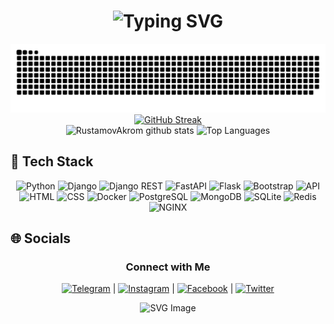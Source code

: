 <h1 align="center">
  <img src="https://readme-typing-svg.herokuapp.com?font=Orbitron&size=40&color=00FFD1&background=000000&center=true&vCenter=true&width=800&height=70&lines=Welcome+to+my+GitHub+Profile!;I'm+a+Python+Developer" alt="Typing SVG">
</h1>


<div align="center">
  <picture>
    <source media="(prefers-color-scheme: dark)" srcset="https://raw.githubusercontent.com/platane/snk/output/github-contribution-grid-snake-dark.svg" />
    <source media="(prefers-color-scheme: light)" srcset="https://raw.githubusercontent.com/platane/snk/output/github-contribution-grid-snake.svg" />
    <img alt="github contribution grid snake animation" src="https://raw.githubusercontent.com/platane/snk/output/github-contribution-grid-snake.svg" />
  </picture>
</div>

<div align="center">
  <a href="https://git.io/streak-stats">
    <img src="https://github-readme-streak-stats.herokuapp.com?user=RustamovAkrom&theme=blue-green&hide_border=true" alt="GitHub Streak" width="70%" height="70%"/>
  </a>
</div>

<div align="center">
  <img width="48%" height="auto" src="https://github-readme-stats.vercel.app/api?username=RustamovAkrom&show_icons=true&count_private=true&hide_border=true&title_color=00bfbf&icon_color=00bfbf&text_color=c9d1d9&bg_color=0d1117" alt="RustamovAkrom github stats" />
  <img width="48%" height="auto" src="https://github-readme-stats.vercel.app/api/top-langs/?username=RustamovAkrom&layout=compact&hide_border=true&title_color=00bfbf&text_color=00bfbf&bg_color=0d1117" alt="Top Languages" />
</div>

## 🔧 Tech Stack

<div align="center">
  <img src="https://img.shields.io/badge/-Python-0D1117?style=for-the-badge&logo=python&logoColor=00FFD1&labelColor=000000" alt="Python"/>
  <img src="https://img.shields.io/badge/-Django-0D1117?style=for-the-badge&logo=django&logoColor=00FFD1&labelColor=000000" alt="Django"/>
  <img src="https://img.shields.io/badge/-Django%20REST-0D1117?style=for-the-badge&logo=django&logoColor=00FFD1&labelColor=000000" alt="Django REST"/>
  <img src="https://img.shields.io/badge/-FastAPI-0D1117?style=for-the-badge&logo=fastapi&logoColor=00FFD1&labelColor=000000" alt="FastAPI"/>
  <img src="https://img.shields.io/badge/-Flask-0D1117?style=for-the-badge&logo=flask&logoColor=00FFD1&labelColor=000000" alt="Flask"/>
  <img src="https://img.shields.io/badge/-Bootstrap-0D1117?style=for-the-badge&logo=bootstrap&logoColor=00FFD1&labelColor=000000" alt="Bootstrap"/>
  <img src="https://img.shields.io/badge/-API-0D1117?style=for-the-badge&logo=api&logoColor=00FFD1&labelColor=000000" alt="API"/>
  <img src="https://img.shields.io/badge/-HTML-0D1117?style=for-the-badge&logo=html5&logoColor=00FFD1&labelColor=000000" alt="HTML"/>
  <img src="https://img.shields.io/badge/-CSS-0D1117?style=for-the-badge&logo=css3&logoColor=00FFD1&labelColor=000000" alt="CSS"/>
  <img src="https://img.shields.io/badge/-Docker-0D1117?style=for-the-badge&logo=docker&logoColor=00FFD1&labelColor=000000" alt="Docker"/>
  <img src="https://img.shields.io/badge/-PostgreSQL-0D1117?style=for-the-badge&logo=postgresql&logoColor=00FFD1&labelColor=000000" alt="PostgreSQL"/>
  <img src="https://img.shields.io/badge/-MongoDB-0D1117?style=for-the-badge&logo=mongodb&logoColor=00FFD1&labelColor=000000" alt="MongoDB"/>
  <img src="https://img.shields.io/badge/-SQLite-0D1117?style=for-the-badge&logo=sqlite&logoColor=00FFD1&labelColor=000000" alt="SQLite"/>
  <img src="https://img.shields.io/badge/-Redis-0D1117?style=for-the-badge&logo=redis&logoColor=00FFD1&labelColor=000000" alt="Redis"/>
  <img src="https://img.shields.io/badge/-NGINX-0D1117?style=for-the-badge&logo=nginx&logoColor=00FFD1&labelColor=000000" alt="NGINX"/>
</div>

## 🌐 Socials

<div align="center">
  <h3>Connect with Me</h3>
  <p>
    <a href="https://t.me/RustamovAkrom2007" target="_blank"><img src="https://img.shields.io/badge/Telegram-%23007276.svg?style=for-the-badge&logo=telegram&logoColor=white" alt="Telegram"/></a> |
    <a href="https://instagram.com/rustamovakromjon327" target="_blank"><img src="https://img.shields.io/badge/Instagram-%23E4405F.svg?style=for-the-badge&logo=instagram&logoColor=white" alt="Instagram"/></a> |
    <a href="https://facebook.com/profile.php?id=61560959857770" target="_blank"><img src="https://img.shields.io/badge/Facebook-%231877F2.svg?style=for-the-badge&logo=facebook&logoColor=white" alt="Facebook"/></a> |
    <a href="https://twitter.com/AkromDev01" target="_blank"><img src="https://img.shields.io/badge/Twitter-%231DA1F2.svg?style=for-the-badge&logo=twitter&logoColor=white" alt="Twitter"/></a>
  </p>
</div>

<div align="center">
  <img src="https://raw.githubusercontent.com/mayhemantt/mayhemantt/Update/svg/Bottom.svg" alt="SVG Image"/>
</div>
